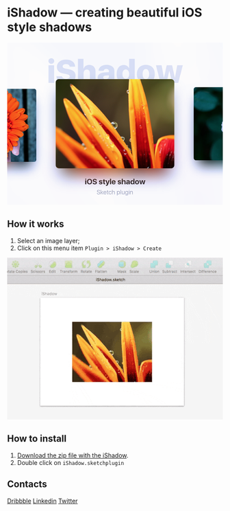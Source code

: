 # iShadow — creating beautiful iOS style shadows

![iShadow](/iShadow.png)

## How it works
1. Select an image layer;
2. Click on this menu item ```Plugin > iShadow > Create```

![New lines](/iShadow.gif)

## How to install
1. [Download the zip file with the iShadow](https://github.com/Volorf/iShadow/archive/master.zip).
2. Double click on ```iShadow.sketchplugin```

## Contacts
[Dribbble](https://dribbble.com/Volorf)
[Linkedin](https://www.linkedin.com/in/oleg-frolov-6a6a4752/)
[Twitter](https://twitter.com/Volorf)
